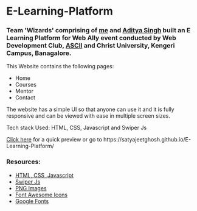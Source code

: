 <h1>E-Learning-Platform</h1>

<h3>Team 'Wizards' comprising of <a href="https://www.linkedin.com/in/satyajeet-ghosh-4b46481ba">me</a> and <a href="https://www.linkedin.com/in/aditya-singh-169387237/">Aditya Singh</a> built an E Learning Platform for Web Ally event conducted by Web Development Club, <a href="https://www.linkedin.com/company/ascii-cse/">ASCII</a> and Christ University, Kengeri Campus, Banagalore.</h3>
<p>This Website contains the following pages:</p>
<ul>
<li>Home</li>
<li>Courses</li>
<li>Mentor</li>
<li>Contact</li>
</ul>

<p>The website has a simple UI so that anyone can use it and it is fully responsive and can be viewed with ease in multiple screen sizes.</p>

<p>Tech stack Used: HTML, CSS, Javascript and Swiper Js</p>
<p><a href="https://satyajeetghosh.github.io/E-Learning-Platform/">Click here</a> for a quick preview or go to https://satyajeetghosh.github.io/E-Learning-Platform/ </p>
<h3>Resources:</h3>
<ul>
<li><a href="https://www.w3schools.com/">HTML, CSS, Javascript</a></li>
<li><a href="https://swiperjs.com/">Swiper Js</a></li>
<li><a href="https://www.pngegg.com/">PNG Images</a></li>
<li><a href="https://fontawesome.com/">Font Awesome Icons</a></li>
<li><a href="https://fonts.google.com/">Google Fonts</a></li>
</ul>

